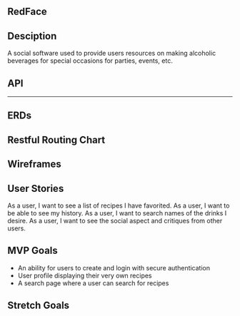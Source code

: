 ## RedFace

## Desciption
A social software used to provide users resources on making alcoholic beverages for special occasions for parties, events, etc.

## API
---

## ERDs


## Restful Routing Chart

## Wireframes

## User Stories
As a user, I want to see a list of recipes I have favorited.
As a user, I want to be able to see my history.
As a user, I want to search names of the drinks I desire.
As a user, I want to see the social aspect and critiques from other users.

## MVP Goals
- An ability for users to create and login with secure authentication
- User profile displaying their very own recipes
- A search page where a user can search for recipes 

## Stretch Goals
